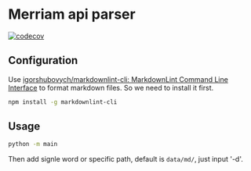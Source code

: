 # Merriam api parser

[![codecov](https://codecov.io/gh/luke396/merriam_api_parser/branch/main/graph/badge.svg?token=0KMFXG5ZFC)](https://codecov.io/gh/luke396/merriam_api_parser)

## Configuration

Use [igorshubovych/markdownlint-cli: MarkdownLint Command Line Interface](https://github.com/igorshubovych/markdownlint-cli) to format markdown files. So we need to install it first.

```bash
npm install -g markdownlint-cli
```

## Usage

```bash
python -m main
```

Then add signle word or specific path, default is `data/md/`, just input '-d'.
